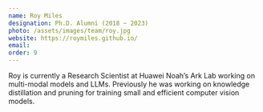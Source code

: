 ```yaml
---
name: Roy Miles
designation: Ph.D. Alumni (2018 ~ 2023)
photo: /assets/images/team/roy.jpg
website: https://roymiles.github.io/
email: 
order: 9
---
```

Roy is currently a Research Scientist at Huawei Noah’s Ark Lab working on multi-modal models and LLMs. Previously he was working on knowledge distillation and pruning for training small and efficient computer vision models.